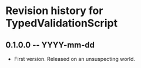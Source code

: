 # Revision history for TypedValidationScript

## 0.1.0.0 -- YYYY-mm-dd

* First version. Released on an unsuspecting world.
